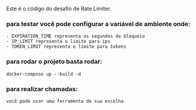 Este é o código do desafio de Rate Limiter.

### para testar você pode configurar a variável de ambiente onde:
```
- EXPIRATION_TIME representa os segundos de bloqueio
- IP_LIMIT representa o limite para ips
- TOKEN_LIMIT representa o limite para tokens
```

### para rodar o projeto basta rodar:
```
docker-compose up --build -d
```

### para realizar chamadas:
```
você pode usar uma ferramenta de sua escolha
```



